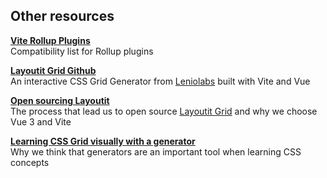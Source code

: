 ## Other resources

**[Vite Rollup Plugins](https://vite-rollup-plugins.patak.dev)**
<br>Compatibility list for Rollup plugins

**[Layoutit Grid Github](https://github.com/Leniolabs/layoutit-grid)**
<br>An interactive CSS Grid Generator from [Leniolabs](https://leniolabs.com) built with Vite and Vue

**[Open sourcing Layoutit](https://www.leniolabs.com/software/development/2020/09/23/open-source-layoutit.html)**
<br>The process that lead us to open source [Layoutit Grid](https://grid.layoutit.com) and why we choose Vue 3 and Vite

**[Learning CSS Grid visually with a generator](https://css-tricks.com/layoutit-grid-learning-css-grid-visually-with-a-generator/)**
<br>Why we think that generators are an important tool when learning CSS concepts
